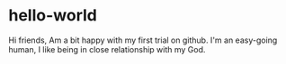 # hello-world
Hi friends,
Am a bit happy with my first trial on github.
I'm an easy-going human, I like being in close relationship with my God.
